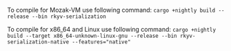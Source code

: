 
To compile for Mozak-VM use following command:
`cargo +nightly build --release --bin rkyv-serialization`

To compile for x86_64 and Linux use following command:
`cargo +nightly build --target x86_64-unknown-linux-gnu --release --bin rkyv-serialization-native --features="native"`

